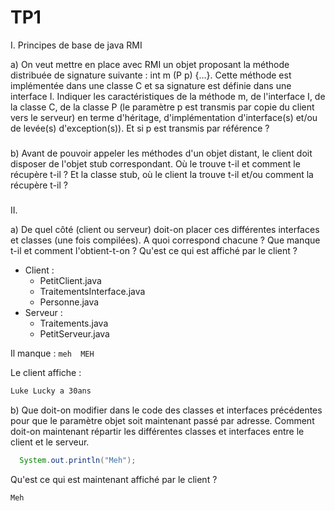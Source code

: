 # TP1

I. Principes de base de java RMI

a) On veut mettre en place avec RMI un objet proposant la méthode distribuée de signature suivante : 
int m (P p) {…}.
Cette méthode est implémentée dans une classe C et sa signature est définie dans une interface I. Indiquer les caractéristiques de la méthode m, de l'interface I, de la classe C, de la classe P (le paramètre p est transmis par copie du client vers le serveur) en terme d'héritage, d'implémentation d'interface(s) et/ou de levée(s) d'exception(s)). Et si p est transmis par référence ?

### 

b) Avant de pouvoir appeler les méthodes d'un objet distant, le client doit disposer de l'objet stub correspondant. Où le trouve t-il et comment le récupère t-il ? Et la classe stub, où le client la trouve t-il et/ou comment la récupère t-il ? 

### 



II.

a) De quel côté (client ou serveur) doit-on placer ces différentes interfaces et classes (une fois compilées). A quoi correspond chacune ? Que manque t-il et comment l'obtient-t-on ? Qu'est ce qui est affiché par le client ?

- Client : 
  - PetitClient.java
  - TraitementsInterface.java
  - Personne.java
- Serveur : 
  - Traitements.java
  - PetitServeur.java

Il manque : 
```meh  MEH ```


Le client affiche : 

```bash
Luke Lucky a 30ans
```
b) Que doit-on modifier dans le code des classes et interfaces précédentes pour que le paramètre objet soit maintenant passé par adresse. Comment doit-on maintenant répartir les différentes classes et interfaces entre le client et le serveur. 

```java
  System.out.println("Meh");
```


Qu'est ce qui est maintenant affiché par le client ?

```bash
Meh
```
